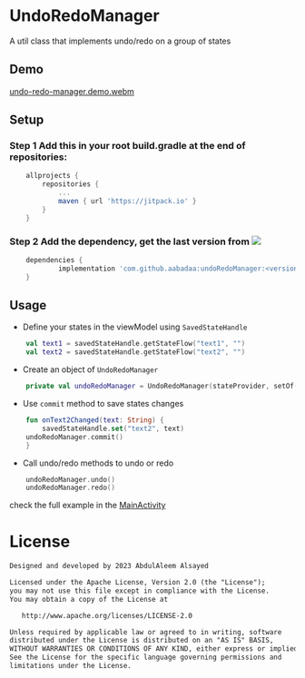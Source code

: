 # UndoRedoManager
A util class that implements undo/redo on a group of states
## Demo
[undo-redo-manager.demo.webm](https://github.com/aabadaa/UndoRedoManager/assets/54916786/c8a0bf0b-c965-4d73-8546-1038981cc953)
## Setup
### Step 1 Add this in your root build.gradle at the end of repositories:
```groovy
	allprojects {
		repositories {
			...
			maven { url 'https://jitpack.io' }
		}
	}
 ```
### Step 2 Add the dependency, get the last version from [![](https://jitpack.io/v/aabadaa/undoRedoManager.svg)](https://jitpack.io/#aabadaa/undoRedoManager)
```groovy
	dependencies {
	        implementation 'com.github.aabadaa:undoRedoManager:<version>'
	}
```	
## Usage
- Define your states in the viewModel using ```SavedStateHandle``` 
```kotlin
    val text1 = savedStateHandle.getStateFlow("text1", "")
    val text2 = savedStateHandle.getStateFlow("text2", "")
```
 - Create an object of ```UndoRedoManager```
 ```kotlin
     private val undoRedoManager = UndoRedoManager(stateProvider, setOf("text1", "text2"), maxSize = 100)
```
- Use ```commit``` method to save states changes
```kotlin
    fun onText2Changed(text: String) {
        savedStateHandle.set("text2", text)
	undoRedoManager.commit()
    }
```
- Call undo/redo methods to undo or redo 
```kotlin
    undoRedoManager.undo()
    undoRedoManager.redo()
```
check the full example in the [MainActivity](https://github.com/aabadaa/UndoRedoManager/blob/master/app/src/main/java/com/abada/undoredomanager/MainActivity.kt)
# License
```xml
Designed and developed by 2023 AbdulAleem Alsayed

Licensed under the Apache License, Version 2.0 (the "License");
you may not use this file except in compliance with the License.
You may obtain a copy of the License at

   http://www.apache.org/licenses/LICENSE-2.0

Unless required by applicable law or agreed to in writing, software
distributed under the License is distributed on an "AS IS" BASIS,
WITHOUT WARRANTIES OR CONDITIONS OF ANY KIND, either express or implied.
See the License for the specific language governing permissions and
limitations under the License.
```
